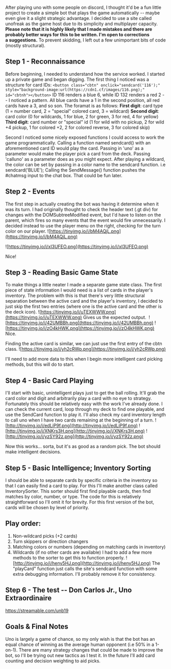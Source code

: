 After playing uno with some people on discord, I thought it'd be a fun little project to create a simple bot that plays the game automatically -- maybe even give it a slight strategic advantage. I decided to use a site called unofreak as the game host due to its simplicity and multiplayer capacity. **Please note that it is highly likely that I made mistakes and there are probably better ways for this to be written. I'm open to corrections a suggestions.**
To prevent skidding, I left out a few unimportant bits of code (mostly structural).

## Step 1 - Reconnaissance
Before beginning, I needed to understand how the service worked. I started up a private game and began digging.
The first thing I noticed was a structure for card IDs:
`<button class="cbtn" onclick="sendcard('116');" style="background-image:url(https://cdn1.cf/images/116.png);" id="cbtnh"></button>`
ID 116 renders a blue 6, while ID 132 renders a red 2 -- I noticed a pattern.
All blue cards have a 1 in the second position, all red cards have a 3, and so son.
The foramat is as follows:
**First digit**: card type (1 = number card, 2 = "special" colored card, 3 = wildcard)
**Second digit**: card color (0 for wildcards, 1 for blue, 2 for green, 3 for red, 4 for yellow)
**Third digit**: card number or "special" id (1 for wild with no pickup, 2 for wild +4 pickup, 1 for colored +2, 2 for colored reverse, 3 for colored skip)

Second I noticed some nicely exposed functions I could access to work the game programmatically.
Calling a function named sendcard() with an aforementioned card ID would play the card.
Passing in 'uno' as a parameter would make the player pick a card from the deck.
Passing 'calluno' as a parameter does as you might expect.
After playing a wildcard, the color can be set by passing in a color name to the sendcard function. i.e sendcard('BLUE');
Calling the SendMessage() function pushes the #chatmsg input to the chat box. That could be fun later.

## Step 2 - Events
The first step in actually creating the bot was having it determine when it was its turn.
I had originally thought to check the header text (.gt div) for changes with the DOMSubtreeModified event, but I'd have to listen on the parent, which fires so many events that the event would fire unnecessarily. I decided instead to use the player menu on the right, checking for the turn color on our player.
![https://tinyimg.io/i/bM4AQjL.png](https://tinyimg.io/i/bM4AQjL.png)

![https://tinyimg.io/i/xI3UFEO.png](https://tinyimg.io/i/xI3UFEO.png)

Nice! 

## Step 3 - Reading Basic Game State
To make things a little neater I made a separate game state class.
The first piece of state information I would need is a list of cards in the player's inventory.
The problem with this is that there's very little structural separation between the active card and the player's inventory, I decided to just skip the first two entries (where one is the active card and the other is the deck icon).
![https://tinyimg.io/i/uTEXWWW.png](https://tinyimg.io/i/uTEXWWW.png)
Gives us the expected output. 
![https://tinyimg.io/i/42UMBBh.png](https://tinyimg.io/i/42UMBBh.png) ![https://tinyimg.io/i/zO4kHWK.png](https://tinyimg.io/i/zO4kHWK.png)
Nice.

Finding the active card is similar, we can just use the first entry of the cbtn class.
![https://tinyimg.io/i/yh2cRWp.png](https://tinyimg.io/i/yh2cRWp.png)

I'll need to add more data to this when I begin more intelligent card picking methods, but this will do to start.

## Step 4 - Basic Card Playing
I'll start with basic, unintelligent plays just to get the ball rolling. It'll grab the card color and digit and arbitrarily play a card with no eye to strategy.
Fortunately this should be relatively easy with the work I've already done. I can check the current card, loop through my deck to find one playable, and use the SendCard function to play it. I'll also check my card inventory length to call uno when I have two cards remaining at the beginning of a turn.
![http://tinyimg.io/i/edLiP9f.png](http://tinyimg.io/i/edLiP9f.png)
![http://tinyimg.io/i/XNKrs3H.png](http://tinyimg.io/i/XNKrs3H.png)
![http://tinyimg.io/i/yzSY92z.png](http://tinyimg.io/i/yzSY92z.png)

Now this works... sorta, but it's as good as a random pick. The bot should make intelligent decisions.

## Step 5 - Basic Intelligence; Inventory Sorting
I should be able to separate cards by specific criteria in the inventory so that I can easily find a card to play.
For this I'll make another class called InventorySorter. This sorter should first find playable cards, then find matches by color, number, or type.
The code for this is relatively straightforward so I'll omit it for brevity.
For this first version of the bot, cards will be chosen by level of priority.
## Play order: 

1. Non-wildcard picks (+2 cards)
1. Turn skippers or direction changers
1. Matching colors or numbers (depending on matching cards in inventory)
1. Wildcards (if no other cards are available)
I had to add a few more methods to the sorter to get this to function properly.
![http://tinyimg.io/i/heny5HJ.png](http://tinyimg.io/i/heny5HJ.png)
The "playCard" function just calls the site's sendcard function with some extra debugging information. I'll probably remove it for consistency.

## Step 6 - The test -- Don Carlos Jr., Uno Extraordinaire 
https://streamable.com/unb19

## Goals & Final Notes
Uno is largely a game of chance, so my only wish is that the bot has an equal chance of winning as the average human opponent (i.e 50% in a 1-on-1).
There are many strategy changes that could be made to improve the bot, so I'll be trying out new tactics as I test it.
In the future I'll add card counting and decision weighting to aid picks.
